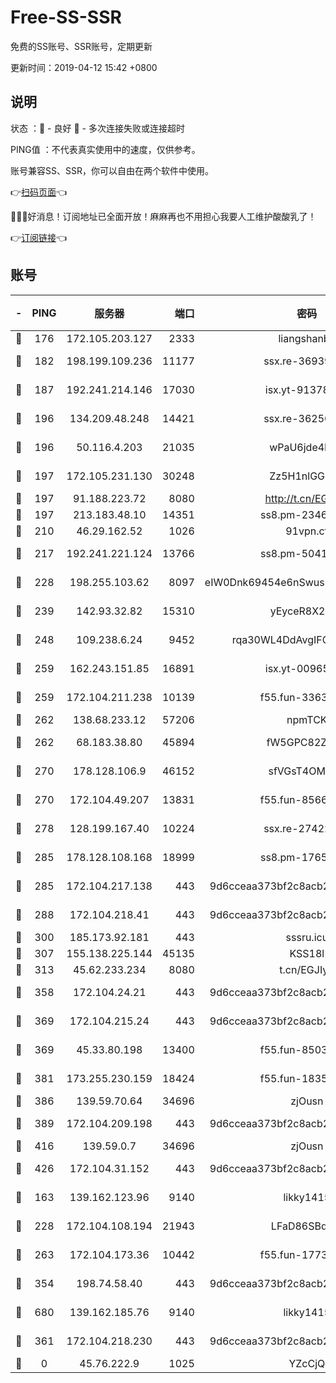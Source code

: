 # Free-SS-SSR

免费的SS账号、SSR账号，定期更新

更新时间：2019-04-12 15:42 +0800

## 说明

状态     ：🙂 - 良好 🙁 - 多次连接失败或连接超时

PING值   ：不代表真实使用中的速度，仅供参考。

账号兼容SS、SSR，你可以自由在两个软件中使用。

👉[扫码页面](https://liesauer.github.io/Free-SS-SSR/)👈

🎉🎉🎉好消息！订阅地址已全面开放！麻麻再也不用担心我要人工维护酸酸乳了！

👉[订阅链接](https://www.liesauer.net/yogurt/subscribe?ACCESS_TOKEN=DAYxR3mMaZAsaqUb)👈

## 账号

|-|PING|服务器|端口|密码|加密方式|区域|
|:----:|:----:|:-----:|-----:|:----:|:----:|:----:|
|🙂|176|172.105.203.127|2333|liangshanbo|chacha20|JP|
|🙂|182|198.199.109.236|11177|ssx.re-36939019|aes-256-cfb|US|
|🙂|187|192.241.214.146|17030|isx.yt-91378799|aes-256-cfb|US|
|🙂|196|134.209.48.248|14421|ssx.re-36256299|aes-256-cfb|US|
|🙂|196|50.116.4.203|21035|wPaU6jde4NZT|aes-256-cfb|US|
|🙂|197|172.105.231.130|30248|Zz5H1nlGGKHx|aes-256-cfb|JP|
|🙂|197|91.188.223.72|8080|http://t.cn/EGJIyrl|rc4-md5|RU|
|🙂|197|213.183.48.10|14351|ss8.pm-23466973|rc4-md5|RU|
|🙂|210|46.29.162.52|1026|91vpn.cf|rc4-md5|RU|
|🙂|217|192.241.221.124|13766|ss8.pm-50410062|aes-256-cfb|US|
|🙂|228|198.255.103.62|8097|eIW0Dnk69454e6nSwuspv9DmS201tQ0D|aes-256-cfb|US|
|🙂|239|142.93.32.82|15310|yEyceR8X2EVd|aes-256-cfb|GB|
|🙂|248|109.238.6.24|9452|rqa30WL4DdAvgIFG6Fs3znzTa|aes-256-cfb|FR|
|🙂|259|162.243.151.85|16891|isx.yt-00965280|aes-256-cfb|US|
|🙂|259|172.104.211.238|10139|f55.fun-33630162|aes-256-cfb|US|
|🙂|262|138.68.233.12|57206|npmTCK|rc4-md5|US|
|🙂|262|68.183.38.80|45894|fW5GPC82Z97G|aes-256-cfb|GB|
|🙂|270|178.128.106.9|46152|sfVGsT4OMxHC|aes-256-cfb|SG|
|🙂|270|172.104.49.207|13831|f55.fun-85669624|aes-256-cfb|SG|
|🙂|278|128.199.167.40|10224|ssx.re-27422632|aes-256-cfb|SG|
|🙂|285|178.128.108.168|18999|ss8.pm-17655626|aes-256-cfb|SG|
|🙂|285|172.104.217.138|443|9d6cceaa373bf2c8acb22e60b6a58be6|aes-256-cfb|US|
|🙂|288|172.104.218.41|443|9d6cceaa373bf2c8acb22e60b6a58be6|aes-256-cfb|US|
|🙂|300|185.173.92.181|443|sssru.icu|rc4-md5|RU|
|🙂|307|155.138.225.144|45135|KSS18l|rc4-md5|US|
|🙂|313|45.62.233.234|8080|t.cn/EGJIyrl|rc4-md5|CA|
|🙂|358|172.104.24.21|443|9d6cceaa373bf2c8acb22e60b6a58be6|aes-256-cfb|US|
|🙂|369|172.104.215.24|443|9d6cceaa373bf2c8acb22e60b6a58be6|aes-256-cfb|US|
|🙂|369|45.33.80.198|13400|f55.fun-85035043|aes-256-cfb|US|
|🙂|381|173.255.230.159|18424|f55.fun-18352989|aes-256-cfb|US|
|🙂|386|139.59.70.64|34696|zjOusn|chacha20|IN|
|🙂|389|172.104.209.198|443|9d6cceaa373bf2c8acb22e60b6a58be6|aes-256-cfb|US|
|🙂|416|139.59.0.7|34696|zjOusn|chacha20|IN|
|🙂|426|172.104.31.152|443|9d6cceaa373bf2c8acb22e60b6a58be6|aes-256-cfb|US|
|🙂|163|139.162.123.96|9140|likky1415|aes-256-cfb|JP|
|🙂|228|172.104.108.194|21943|LFaD86SBq2lY|aes-256-cfb|JP|
|🙂|263|172.104.173.36|10442|f55.fun-17732582|aes-256-cfb|SG|
|🙂|354|198.74.58.40|443|9d6cceaa373bf2c8acb22e60b6a58be6|aes-256-cfb|US|
|🙂|680|139.162.185.76|9140|likky1415|aes-256-cfb|DE|
|🙁|361|172.104.218.230|443|9d6cceaa373bf2c8acb22e60b6a58be6|aes-256-cfb|US|
|🙁|0|45.76.222.9|1025|YZcCjQ|rc4-md5|JP|
